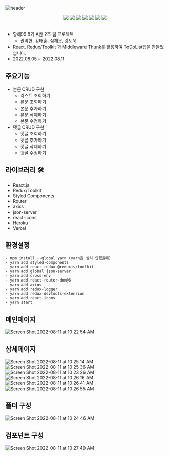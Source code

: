 ![header](https://capsule-render.vercel.app/api?type=waving&text=MyToDoList&color=auto&height=200&animation=scaleIn)

<div align=center> 
<img src="https://img.shields.io/badge/React.js-F7DF1E?style=for-the-badge&logo=react&logoColor=#3776AB"/>
<img src="https://img.shields.io/badge/Styled_Components-000000?style=for-the-badge&logo=react&logoColor=#3776AB"/>
<img src="https://img.shields.io/badge/Redux-61DAFB?style=for-the-badge&logo=redux&logoColor=#CA4245"/>
<img src="https://img.shields.io/badge/ReactRouter-F7DF1E?style=for-the-badge&logo=redux&logoColor=#764ABC"/>
<img src="https://img.shields.io/badge/javascript-red?style=for-the-badge&logo=javascript&logoColor=black"/>
<img src="https://img.shields.io/badge/HTML5-008000?style=for-the-badge&logo=HTML5&logoColor=#E34F26"/>
<img src="https://img.shields.io/badge/CSS3-blue?style=for-the-badge&logo=css3&logoColor=#1572B6"/>
</div>
<br>

- 항해99 8기 A반 2조 팀 프로젝트
  - 권익현, 강태훈, 심채운, 강도욱
- React, Redux/Toolkit 과 Middleware Thunk를 활용하여 ToDoList앱을 만들었습니다.
- 2022.08.05 ~ 2022.08.11

## 주요기능

- 본문 CRUD 구현
  - 리스트 조회하기
  - 본문 조회하기
  - 본문 추가하기
  - 본문 삭제하기
  - 본문 수정하기
- 댓글 CRUD 구현
  - 댓글 조회하기
  - 댓글 추가하기
  - 댓글 삭제하기
  - 댓글 수정하기

## 라이브러리 🛠

- React.js
- Redux/Toolkit
- Styled Components
- Router
- axios
- json-server
- react-icons
- Heroku
- Vercel

## 환경설정

```
- npm install --global yarn (yarn을 설치 안했을때)
- yarn add styled-components
- yarn add react-redux @reduxjs/toolkit
- yarn add global json-server
- yarn add cross-env
- yarn add react-router-dom@6
- yarn add axios
- yarn add redux-logger
- yarn add redux-devtools-extension
- yarn add react-icons
- yarn start
```

##

## 메인페이지
![Screen Shot 2022-08-11 at 10 22 54 AM](https://user-images.githubusercontent.com/26310384/184049371-b4acdbd6-10c0-4abe-ad32-89c963590e16.png)

## 상세페이지
![Screen Shot 2022-08-11 at 10 25 14 AM](https://user-images.githubusercontent.com/26310384/184049529-6557d703-1bd6-42e8-b229-8185d5a40e68.png)
![Screen Shot 2022-08-11 at 10 25 36 AM](https://user-images.githubusercontent.com/26310384/184049587-927a5723-513d-4f2f-9488-1c42fedc8410.png)
![Screen Shot 2022-08-11 at 10 23 26 AM](https://user-images.githubusercontent.com/26310384/184049416-01145426-1086-41e6-8e2c-b66d88462423.png)
![Screen Shot 2022-08-11 at 10 26 16 AM](https://user-images.githubusercontent.com/26310384/184049614-fa75886d-0b95-4679-a443-527c369ace9d.png)
![Screen Shot 2022-08-11 at 10 26 41 AM](https://user-images.githubusercontent.com/26310384/184049648-04f34bef-b29b-4791-ae78-f79b39e03e12.png)
![Screen Shot 2022-08-11 at 10 26 55 AM](https://user-images.githubusercontent.com/26310384/184049668-6c507360-c957-41fa-b7d5-c2fb8744ab7d.png)

## 폴더 구성
![Screen Shot 2022-08-11 at 10 24 46 AM](https://user-images.githubusercontent.com/26310384/184049508-5d352716-0051-40e4-b03f-8354a05073f8.png)

## 컴포넌트 구성
![Screen Shot 2022-08-11 at 10 27 49 AM](https://user-images.githubusercontent.com/26310384/184049735-a9174e73-6376-4c6c-90c6-d34a446150ea.png)
